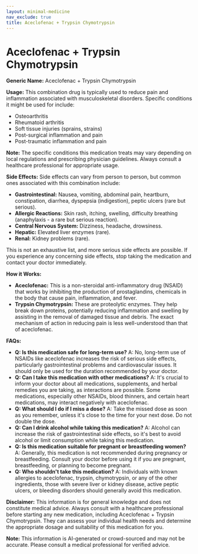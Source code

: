 ```yaml
---
layout: minimal-medicine
nav_exclude: true
title: Aceclofenac + Trypsin Chymotrypsin
---
```


# Aceclofenac + Trypsin Chymotrypsin

**Generic Name:** Aceclofenac + Trypsin Chymotrypsin

**Usage:** This combination drug is typically used to reduce pain and inflammation associated with musculoskeletal disorders.  Specific conditions it might be used for include:

* Osteoarthritis
* Rheumatoid arthritis
* Soft tissue injuries (sprains, strains)
* Post-surgical inflammation and pain
* Post-traumatic inflammation and pain

**Note:**  The specific conditions this medication treats may vary depending on local regulations and prescribing physician guidelines. Always consult a healthcare professional for appropriate usage.


**Side Effects:**  Side effects can vary from person to person, but common ones associated with this combination include:

* **Gastrointestinal:** Nausea, vomiting, abdominal pain, heartburn, constipation, diarrhea, dyspepsia (indigestion), peptic ulcers (rare but serious).
* **Allergic Reactions:** Skin rash, itching, swelling, difficulty breathing (anaphylaxis - a rare but serious reaction).
* **Central Nervous System:** Dizziness, headache, drowsiness.
* **Hepatic:**  Elevated liver enzymes (rare).
* **Renal:**  Kidney problems (rare).

This is not an exhaustive list, and more serious side effects are possible.  If you experience any concerning side effects, stop taking the medication and contact your doctor immediately.


**How it Works:**

* **Aceclofenac:** This is a non-steroidal anti-inflammatory drug (NSAID) that works by inhibiting the production of prostaglandins, chemicals in the body that cause pain, inflammation, and fever.
* **Trypsin Chymotrypsin:** These are proteolytic enzymes.  They help break down proteins, potentially reducing inflammation and swelling by assisting in the removal of damaged tissue and debris.  The exact mechanism of action in reducing pain is less well-understood than that of aceclofenac.


**FAQs:**

* **Q: Is this medication safe for long-term use?**  A: No, long-term use of NSAIDs like aceclofenac increases the risk of serious side effects, particularly gastrointestinal problems and cardiovascular issues.  It should only be used for the duration recommended by your doctor.
* **Q: Can I take this medication with other medications?** A:  It's crucial to inform your doctor about all medications, supplements, and herbal remedies you are taking, as interactions are possible.  Some medications, especially other NSAIDs, blood thinners, and certain heart medications, may interact negatively with aceclofenac.
* **Q: What should I do if I miss a dose?** A: Take the missed dose as soon as you remember, unless it's close to the time for your next dose.  Do not double the dose.
* **Q: Can I drink alcohol while taking this medication?** A: Alcohol can increase the risk of gastrointestinal side effects, so it's best to avoid alcohol or limit consumption while taking this medication.
* **Q: Is this medication suitable for pregnant or breastfeeding women?** A:  Generally, this medication is not recommended during pregnancy or breastfeeding. Consult your doctor before using it if you are pregnant, breastfeeding, or planning to become pregnant.
* **Q:  Who shouldn't take this medication?** A:  Individuals with known allergies to aceclofenac, trypsin, chymotrypsin, or any of the other ingredients, those with severe liver or kidney disease, active peptic ulcers, or bleeding disorders should generally avoid this medication.


**Disclaimer:** This information is for general knowledge and does not constitute medical advice.  Always consult with a healthcare professional before starting any new medication, including Aceclofenac + Trypsin Chymotrypsin.  They can assess your individual health needs and determine the appropriate dosage and suitability of this medication for you.


**Note:** This information is AI-generated or crowd-sourced and may not be accurate. Please consult a medical professional for verified advice.